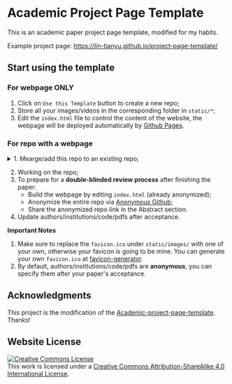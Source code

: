 # Academic Project Page Template
This is an academic paper project page template, modified for my habits.

Example project page: https://lin-tianyu.github.io/project-page-template/



## Start using the template
### For webpage ONLY
1. Click on `Use this Template` button to create a new repo;
2. Store all your images/videos in the corresponding folder in `static/*`;
3. Edit the `index.html` file to control the content of the website, the webpage will be deployed automatically by [Github Pages](https://pages.github.com/).

### For repo with a webpage
<details>
<summary>1. Mearge/add this repo to an existing repo;</summary>

```
The easiest way to do so:
1. download this template as a `*.zip` file;
2. decompress the zip file;
3. upload the `static` folder and `index.html` file into the existing repo.
```

</details>

2. Working on the repo;
3. To prepare for a **double-blinded review process** after finishing the paper:
   - Build the webpage by editing `index.html` (already anonymized);
   - Anonymize the entire repo via [Anonymous Github](https://anonymous.4open.science/);
   - Share the anonymized repo link in the Abstract section.
5. Update authors/institutions/code/pdfs after acceptance.

**Important Notes** 
1. Make sure to replace the `favicon.ico` under `static/images/` with one of your own, otherwise your favicon is going to be mine. You can generate your own `favicon.ico` at [favicon-generator](https://favicon.io/favicon-generator/).
2. By default, authors/institutions/code/pdfs are **anonymous**, you can specify them after your paper's acceptance.


## Acknowledgments
This project is the modification of the [Academic-project-page-template](https://github.com/eliahuhorwitz/Academic-project-page-template). Thanks!

## Website License
<a rel="license" href="http://creativecommons.org/licenses/by-sa/4.0/"><img alt="Creative Commons License" style="border-width:0" src="https://i.creativecommons.org/l/by-sa/4.0/88x31.png" /></a><br />This work is licensed under a <a rel="license" href="http://creativecommons.org/licenses/by-sa/4.0/">Creative Commons Attribution-ShareAlike 4.0 International License</a>.
